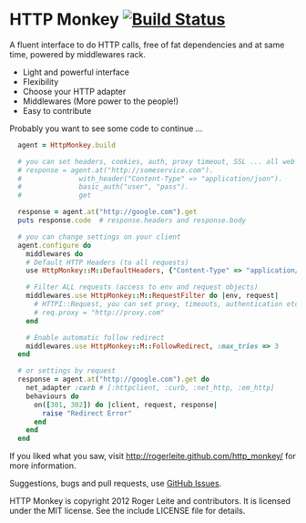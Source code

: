 # HTTP Monkey [![Build Status](https://secure.travis-ci.org/rogerleite/http_monkey.png?branch=master)](https://travis-ci.org/rogerleite/http_monkey)

A fluent interface to do HTTP calls, free of fat dependencies and at same time, powered by middlewares rack.
* Light and powerful interface
* Flexibility
* Choose your HTTP adapter
* Middlewares (More power to the people!)
* Easy to contribute

Probably you want to see some code to continue ...

``` ruby
  agent = HttpMonkey.build

  # you can set headers, cookies, auth, proxy timeout, SSL ... all web stuff.
  # response = agent.at("http://someservice.com").
  #              with_header("Content-Type" => "application/json").
  #              basic_auth("user", "pass").
  #              get

  response = agent.at("http://google.com").get
  puts response.code  # response.headers and response.body

  # you can change settings on your client
  agent.configure do
    middlewares do
    # Default HTTP Headers (to all requests)
    use HttpMonkey::M::DefaultHeaders, {"Content-Type" => "application/json"}

    # Filter ALL requests (access to env and request objects)
    middlewares.use HttpMonkey::M::RequestFilter do |env, request|
      # HTTPI::Request, you can set proxy, timeouts, authentication etc.
      # req.proxy = "http://proxy.com"
    end

    # Enable automatic follow redirect
    middlewares.use HttpMonkey::M::FollowRedirect, :max_tries => 3
  end

  # or settings by request
  response = agent.at("http://google.com").get do
    net_adapter :curb # [:httpclient, :curb, :net_http, :em_http]
    behaviours do
      on([301, 302]) do |client, request, response|
        raise "Redirect Error"
      end
    end
  end
```

If you liked what you saw, visit http://rogerleite.github.com/http_monkey/ for more information.

Suggestions, bugs and pull requests, use [GitHub Issues](http://github.com/rogerleite/http_monkey/issues).

HTTP Monkey is copyright 2012 Roger Leite and contributors. It is licensed under the MIT license. See the include LICENSE file for details.
